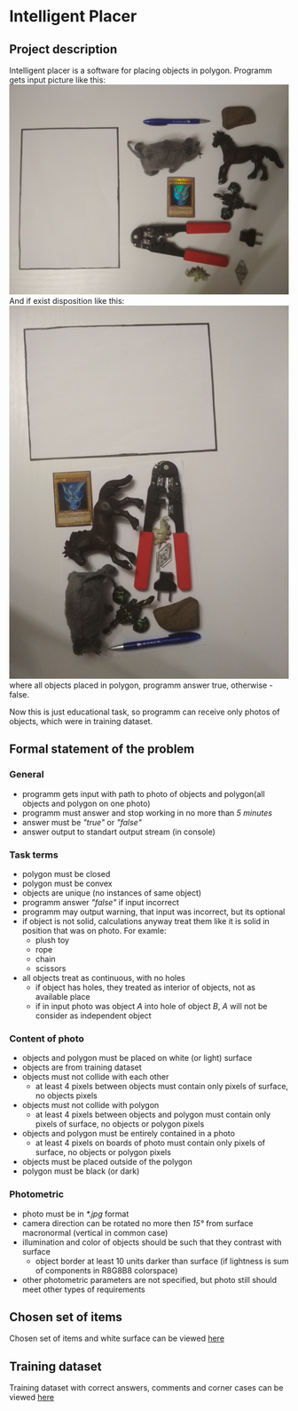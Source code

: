 # Intelligent Placer
## Project description
Intelligent placer is a software for placing objects in polygon. 
Programm gets input picture like this:
![test 10](/test/img/10.jpg "test 10")
And if exist disposition like this:
![test 10 proof](/item_set/a.jpg "test 10 proof")
where all objects placed in polygon, programm answer true, otherwise - false.

Now this is just educational task, so programm can receive only photos of objects, which were in training dataset.

## Formal statement of the problem
### General
- programm gets input with path to photo of objects and polygon(all objects and polygon on one photo)
- programm must answer and stop working in no more than *5 minutes*
- answer must be *"true"* or *"false"*
- answer output to standart output stream (in console)

### Task terms
- polygon must be closed
- polygon must be convex
- objects are unique (no instances of same object)
- programm answer *"false"* if input incorrect
- programm may output warning, that input was incorrect, but its optional
- if object is not solid, calculations anyway treat them like it is solid in position that was on photo. For examle:
    - plush toy
    - rope
    - chain
    - scissors
- all objects treat as continuous, with no holes
    - if object has holes, they treated as interior of objects, not as available place
    - if in input photo was object *A* into hole of object *B*, *A* will not be consider as independent object

### Content of photo
- objects and polygon must be placed on white (or light) surface
- objects are from training dataset
- objects must not collide with each other
    - at least 4 pixels between objects must contain only pixels of surface, no objects pixels
- objects must not collide with polygon
    - at least 4 pixels between objects and polygon must contain only pixels of surface, no objects or polygon pixels
- objects and polygon must be entirely contained in a photo
    - at least 4 pixels on boards of photo must contain only pixels of surface, no objects or polygon pixels
- objects must be placed outside of the polygon
- polygon must be black (or dark)

### Photometric
- photo must be in *\*.jpg* format
- camera direction can be rotated no more then *15&deg;* from surface macronormal (vertical in common case)
- illumination and color of objects should be such that they contrast with surface
    - object border at least 10 units darker than surface (if lightness is sum of components in R8G8B8 colorspace)
- other photometric parameters are not specified, but photo still should meet other types of requirements


## Chosen set of items
Chosen set of items and white surface can be viewed [here](https://github.com/kirillova-ak5/intelligent_placer/blob/develop/item_set/item_set_document.md)


## Training dataset
Training dataset with correct answers, comments and corner cases can be viewed [here](https://github.com/kirillova-ak5/intelligent_placer/blob/develop/test/test_document.md)
